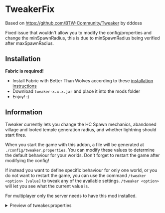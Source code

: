 # TweakerFix

Based on https://github.com/BTW-Community/Tweaker by dddoss

Fixed issue that wouldn't allow you to modify the config/properties and change the minSpawnRadius, this is due to minSpawnRadius being verified after maxSpawnRadius.


## Installation
**Fabric is required!**
- Install Fabric with Better Than Wolves according to these [installation instructions](https://github.com/BTW-Community/BTW-gradle-fabric-example#releasing-modsaddons)
- Download `tweaker-x.x.x.jar` and place it into the mods folder
- Enjoy! :)

## Information
Tweaker currently lets you change the HC Spawn mechanics, abandoned village and looted temple generation radius, and whether lightning should start fires.

When you start the game with this addon, a file will be generated at `./config/tweaker.properties`. You can modify these values to determine the default behaviour for your worlds. Don't forget to restart the game after modifying the config!

If instead you want to define specific behaviour for only one world, or you do not want to restart the game, you can use the command `/tweaker <option> [value]` to tweak any of the available settings. `/tweaker <option>` will let you see what the current value is.

For multiplayer only the server needs to have this mod installed.

<details>
<summary>Preview of tweaker.properties</summary>

```python

# The maximum radius the player will respawn from world spawn.
maxSpawnRadius=2000.0

# The minimum radius the player will respawn from world spawn.
minSpawnRadius=1000.0

# The radius at which the player will respawn after dying recently.
quickSpawnRadius=100.0

# The player's health after a quick spawn. (2 = one heart)
quickSpawnHealth=10

# The minimum amount of hunger after a quick spawn. (6 = one shank)
quickSpawnHungerMin=24

# The amount of hunger a player loses on each quick spawn. (6 = one shank)
quickSpawnHungerLoss=6

# Multiplier used for `maxSpawnRadius` when playing with Large Biomes.
largeBiomeMultiplier=4.0

# Multiplier used for 'maxSpawnRadius' after activating an End portal.
endMultiplier=2.5

# Multiplier used for 'maxSpawnRadius' after summoning a Wither.
witherMultiplier=2.0

# Multiplier used for 'maxSpawnRadius' after activating a Nether portal.
netherMultiplier=1.5

# Villages within this radius from world spawn will be abandoned.
abandonedVillageRadius=2250.0

# Villages within this radius from world spawn will be partially abandoned.
partiallyAbandonedVillageRadius=3000.0

# Temples within this radius from world spawn will be looted.
lootedTempleRadius=2250.0

# Determines if lightning should start fires or not.
lightningFire=true

```

</details>
